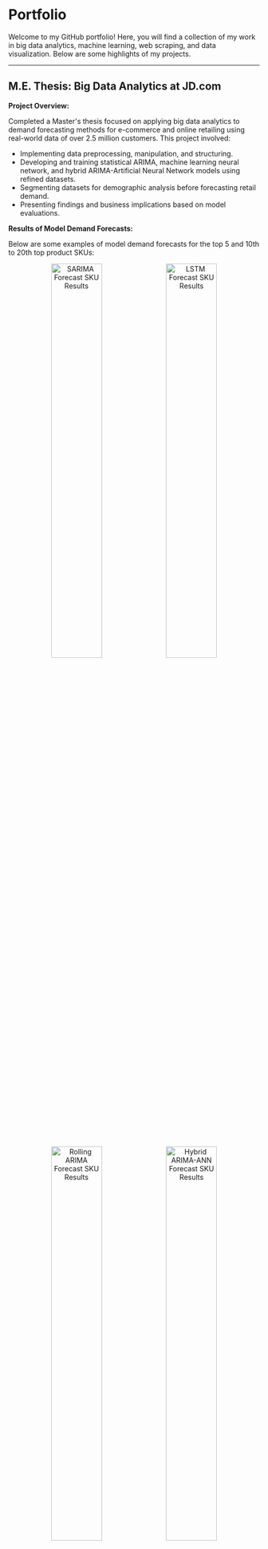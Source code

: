 # Portfolio

Welcome to my GitHub portfolio! Here, you will find a collection of my work in big data analytics, machine learning, web scraping, and data visualization. Below are some highlights of my projects.

---

## M.E. Thesis: Big Data Analytics at JD.com

**Project Overview:**

Completed a Master's thesis focused on applying big data analytics to demand forecasting methods for e-commerce and online retailing using real-world data of over 2.5 million customers. This project involved:

- Implementing data preprocessing, manipulation, and structuring.
- Developing and training statistical ARIMA, machine learning neural network, and hybrid ARIMA-Artificial Neural Network models using refined datasets.
- Segmenting datasets for demographic analysis before forecasting retail demand.
- Presenting findings and business implications based on model evaluations.

**Results of Model Demand Forecasts:**

Below are some examples of model demand forecasts for the top 5 and 10th to 20th top product SKUs:

<p align="center">
  <img src="{{ "/images/SARIMA%20Forecast%20SKU%20Results.png" | prepend: site.baseurl | prepend: site.url }}" alt="SARIMA Forecast SKU Results" width="45%" />
  <img src="{{ "/images/LSTM%20Forecast%20SKU%20Results.png" | prepend: site.baseurl | prepend: site.url }}" alt="LSTM Forecast SKU Results" width="45%" />
</p>
<p align="center">
  <img src="{{ "/images/Rolling%20ARIMA%20Forecast%20SKU%20Results.png" | prepend: site.baseurl | prepend: site.url }}" alt="Rolling ARIMA Forecast SKU Results" width="45%" />
  <img src="{{ "/images/Hybrid%20ARIMA-ANN%20Forecast%20SKU%20Results.png" | prepend: site.baseurl | prepend: site.url }}" alt="Hybrid ARIMA-ANN Forecast SKU Results" width="45%" />
</p>

---

## Personal Project 1: YELP API Dublin Pub Data Visualization Project

**Project Overview:**

Utilized the YELP Fusion API to collect raw pub data from the greater Dublin area and applied preprocessing steps (cleaning, filtering) to parse raw data into CSV format. The project involved:

- Presenting summary statistics on pub review counts, ratings, and pricing ranges across Dublin both graphically and with mapping visualization.
  
**Results of Statistical Summary:**

<p align="center">
  <img src="{{ "/images/Generalvis.png" | prepend: site.baseurl | prepend: site.url }}" alt="General Visualization" width="45%" />
  <img src="{{ "/images/Boxplots.png" | prepend: site.baseurl | prepend: site.url }}" alt="Boxplots" width="45%" />
</p>

**Mapping Visualizations:**

- **Zip codes by number of reviews**

<p align="center">
  <img src="{{ "/images/Review%20count.png" | prepend: site.baseurl | prepend: site.url }}" alt="Review count by Zip Code" width="60%" />
</p>

- **Zip codes by average rating**

<p align="center">
  <img src="{{ "/images/Rating.png" | prepend: site.baseurl | prepend: site.url }}" alt="Rating by Zip Code" width="60%" />
</p>

---

## Academic Project 1: Football API Data Visualization Project

**Project Overview:**

Collected raw data from a public football league API using Python, stored in JSON for analysis. The project involved:

- Applying preprocessing steps (cleaning, filtering & integration).
- Characterizing and visualizing data using tables and graphics with Python packages such as NumPy, Pandas, Matplotlib, and Seaborn.
- Summarizing insights gained from the analysis of datasets.

---

## Academic Project 2: Web Scraping Text Classification Project

**Project Overview:**

Scraped a corpus of news stories through parsing web page HTML to extract specific text information. The project involved:

- Applying preprocessing steps to create a numeric representation of documents suitable for training.
- Performing binary classification and multi-class classification using KNN with 5-fold cross-validation to classify news story categories.
- Utilizing Python packages such as scikit-learn, itertools, and Beautiful Soup.

**Results of Binary and Multi-class Classification:**

<p align="center">
  <img src="{{ "/images/Average%20accuracies%20of%20pair%20classification.png" | prepend: site.baseurl | prepend: site.url }}" alt="Average Accuracies of Pair Classification" width="45%" />
  <img src="{{ "/images/Average%20fold%20accuracies%20vs%20KNN%20of%20pair%20classification.png" | prepend: site.baseurl | prepend: site.url }}" alt="Average Fold Accuracies vs KNN of Pair Classification" width="45%" />
</p>

<p align="center">
  <img src="{{ "/images/Confusion%20Matrix%20for%20Film%20and%20Business.png" | prepend: site.baseurl | prepend: site.url }}" alt="Confusion Matrix for Film and Business" width="45%" />
  <img src="{{ "/images/Confusion%20Matrix%20for%20Film%20and%20Sport.png" | prepend: site.baseurl | prepend: site.url }}" alt="Confusion Matrix for Film and Sport" width="45%" />
</p>
<p align="center">
  <img src="{{ "/images/Confusion%20Matrix%20for%20Sport%20and%20Business.png" | prepend: site.baseurl | prepend: site.url }}" alt="Confusion Matrix for Sport and Business" width="45%" />
  <img src="{{ "/images/Confusion%20Matrix%20for%20all.png" | prepend: site.baseurl | prepend: site.url }}" alt="Confusion Matrix for All Categories" width="45%" />
</p>

---

*For more information on each project or to view the source code, please visit the respective repositories.*


